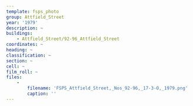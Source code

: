 ```yaml
---
template: fsps_photo
group: Attfield_Street
year: '1979'
description: ~
buildings:
    - Attfield_Street/92-96_Attfield_Street
coordinates: ~
heading: ~
classification: ~
section: ~
cell: ~
film_roll: ~
files:
    -
        filename: 'FSPS_Attfield_Street,_Nos_92-96,_17-3-O,_1979.png'
        caption: ''
---
```


